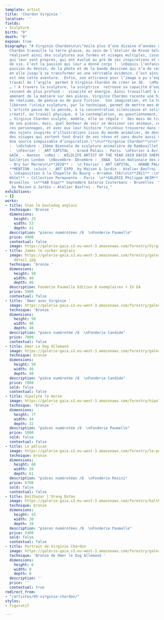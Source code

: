 ```yaml
---
template: artist
title: 'Chardon Virginie '
location: ''
fields:
- Sculpture
birth: "0"
death: "0"
expose: true
biography: "# Virginie Chardon\n\n\"Voilà plus d’une dizaine d’années que Virginie
  Chardon travaille la terre glaise, au sein de l’atelier de Rrose Sélavy à Paris,
  réalisant ainsi des sculptures aux formes et visages multiples, issus d’univers
  qui leur sont propres, qui ont évolué au gré de ses inspirations et des moments
  de vie. C’est la passion qui leur a donné corps !  \nDepuis l’enfance, c’est la
  passion du dessin, de la photo et de la bande dessinée qui n’a de cesse de grandir
  en elle jusqu’à se transformer en une véritable évidence. C’est ainsi que naturellement
  est née cette aventure.  Enfin, son attirance pour l’image a pu s’exprimer : le
  travail de l’argile  permet à Virginie Chardon de créer en 3D.  \nMais pas seulement
  … ! A travers la sculpture, la sculptrice  retrouve sa capacité d’exprimer ce qu'elle
  ressent de plus profond :  vivacité et énergie. Ainsi travaillant à mains nues,
  amenant de la matière sur mes pièces, Virginie Chardon raconte une histoire, empreinte
  de réalisme, de poésie ou de pure fiction.  Son imagination, et la technique se
  libèrent !\n\nLa sculpture, par la technique, permet de mettre mes émotions en formes.
  L'artiste passe de la pensée, à la concentration silencieuse et solitaire, au bouillonnement
  créatif, au travail physique, à la contemplation, au questionnement, aux certitudes
  … Virginie Chardon sculpte, modèle, elle se régale !  Des mois de travail pour chacune
  de ses pièces, mais, quel bonheur de voir se dessiner ces animaux, ces visages,
  ces personnages, et avec eux leur histoire !\n\nVous trouverez dans son travail
  des sujets inspirés d’illustrations issus du monde animalier, de dessins de BD,
  des visages qui sortent tout droit de ses rêves et sans doute aussi de ses rencontres.
  Une source inépuisable d’inspiration.\"\n\n**Virginie Chardon**\n\n**EXPOSITIONS**\n\n**2018**
  :  \nOctobre :_13ème Biennale de sculpture animalière de Rambouillet_ – **PRIX D’HONNEUR**\n\n**2019**
  :  \nFévrier : _ART CAPITAL_ - Grand Palais - Paris  \nFévrier à Avril : _GALERIE
  GAÎA_ - Nantes  \nMai : _WILDLIFE ARTIST OF THE YEAR 2019 DAVID SHEPERD_ - Mall
  Galleries London  \nNovembre- Décembre : _SNAA_ Salon Nationale des Artistes Animaliers
  - Bry Sur Marne\n\n**2020** :  \n_Février : ART CAPITAL_ - GRAND PALAIS, Paris -
  **MENTION  \nJuin : _ART EXPO_ by Maison & Jardin - Atelier Basfroi - Paris 11ème
  \ \nExposition à la Chapelle du Bourg – Arradon (56)\n\n**2021** :\n\n**LE BASILE
  Hôtel** – Collection Permanente - Paris  \n**GALERIE Philippe HEIM** – Les Sablons,
  Bruxelles  \n**SAB Expo** Septembre Galerie Costermans - Bruxelles  \n**_ART EXPO_**
  _by Maison & Jardin – Atelier Basfroi - Paris_"
exhibitions:
- {}
works:
- title: Stan le bouledog anglais
  technique: 'Bronze '
  dimensions:
    height: 25
    width: 53
    depth: 41
  description: "pièces numérotées /8  \nFonderie Paumelle"
  price: 4900
  contextual: false
  image: https://galerie-gaia.s3.eu-west-3.amazonaws.com/forestry/VirginieChardon-sculptureBronze-paris-STAN-442A2910.jpg
- title: James le cocker anglais
  image: https://galerie-gaia.s3.eu-west-3.amazonaws.com/forestry/galerie-gaia-virginie-chardon-STAN
    détail.jpg
  technique: 'bronze '
  dimensions:
    height: 50
    width: 40
    depth: 46
  description: Fonderie Paumelle Edition 8 exemplaires + IV EA
  price: 5900
  contextual: false
- title: 'Omer avec Virginie '
  image: https://galerie-gaia.s3.eu-west-3.amazonaws.com/forestry/galerie-gaia-virginie-chardon-portrait.jpg
  technique: 'Bronze '
  dimensions:
    height: 50
    width: 46
    depth: 40
  description: "pièce numérotée /8  \nFonderie Candide"
  price: 7000
  contextual: false
- title: Omer Le Dog Allemand
  image: https://galerie-gaia.s3.eu-west-3.amazonaws.com/forestry/galerie-gaia-virginie-chardon-Omer.jpg
  technique: bronze
  dimensions:
    height: 50
    width: 46
    depth: 40
  description: "pièce numérotée /8  \nFonderie Candide"
  price: 7000
  sold: false
  contextual: false
- title: Hipolyte le morse
  image: https://galerie-gaia.s3.eu-west-3.amazonaws.com/forestry/hipolyte-le-morse.jpg
  technique: 'bronze '
  dimensions:
    height: 77
    width: 44
    depth: 32
  description: "pièces numérotée /8  \nFonderie Paumelle"
  price: 5900
  sold: false
  contextual: false
- title: Le pélican
  image: https://galerie-gaia.s3.eu-west-3.amazonaws.com/forestry/le-pelican.jpg
  technique: bronze
  dimensions:
    height: 60
    width: 26
    depth: 61
  description: "pièces numérotées /8  \nFonderie Rosini"
  price: 6700
  sold: false
  contextual: false
- title: Balthazar l'Orang Outan
  image: https://galerie-gaia.s3.eu-west-3.amazonaws.com/forestry/balthazar.jpg
  technique: bronze
  dimensions:
    height: 43
    width: 30
    depth: 38
  description: "pièces numérotées /8  \nFonderie Paumelle"
  price: 5400
  sold: false
  contextual: false
- title: Portrait de Virginie Chardon
  image: https://galerie-gaia.s3.eu-west-3.amazonaws.com/forestry/galerie-gaia-virginie-chardon-portrait.jpg
  technique: 'Bronze de Omer le Dug Allemand '
  dimensions:
    height: 0
    width: 0
    depth: 0
  description: ''
  price: ''
  contextual: true
redirect_from:
- "/artistes/95-virginie-chardon/"
styles:
- Figuratif

---
```


